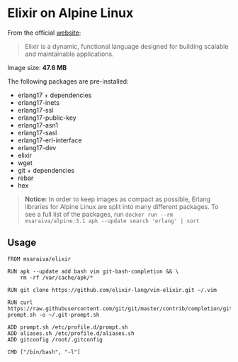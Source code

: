 Elixir on Alpine Linux
=====
From the official [website](http://elixir-lang.org/):
> Elixir is a dynamic, functional language designed for building scalable and maintainable applications.

Image size: **47.6 MB**

The following packages are pre-installed:

- erlang17 + dependencies
- erlang17-inets
- erlang17-ssl
- erlang17-public-key
- erlang17-asn1
- erlang17-sasl
- erlang17-erl-interface
- erlang17-dev
- elixir
- wget
- git + dependencies
- rebar
- hex

> **Notice:** In order to keep images as compact as possible, Erlang libraries for Alpine Linux are split into many different packages. To see a full list of the packages, run `docker run --rm msaraiva/alpine:3.1 apk --update search 'erlang' | sort`

## Usage

```
FROM msaraiva/elixir

RUN apk --update add bash vim git-bash-completion && \
    rm -rf /var/cache/apk/*

RUN git clone https://github.com/elixir-lang/vim-elixir.git ~/.vim

RUN curl https://raw.githubusercontent.com/git/git/master/contrib/completion/git-prompt.sh -o ~/.git-prompt.sh

ADD prompt.sh /etc/profile.d/prompt.sh
ADD aliases.sh /etc/profile.d/aliases.sh
ADD gitconfig /root/.gitconfig

CMD ["/bin/bash", "-l"]
```

